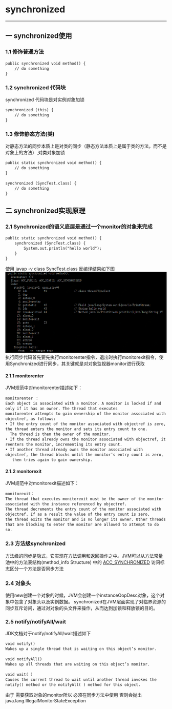 # synchronized
---
## 一 synchronized使用
### 1.1 修饰普通方法  
    public synchronized void method() {
        // do something
    }
    
### 1.2 synchronized 代码块
synchronized 代码块是对实例对象加锁

    synchronized (this) {
        // do something
    }      
### 1.3 修饰静态方法(类)  
对静态方法的同步本质上是对类的同步（静态方法本质上是属于类的方法，而不是对象上的方法）,对类对象加锁

    public static synchronized void method() {
        // do something
    }  
    
    synchronized (SyncTest.class) {
        // do something
    }      

## 二 synchronized实现原理
### 2.1 Synchronized的语义底层是通过一个monitor的对象来完成

    public static synchronized void method() {
        synchronized (SyncTest.class) {
            System.out.println("hello world");
        }
    }
使用 javap -v class SyncTest.class 反编译结果如下图
![规则匹配](../../picture/thread/syncronized.PNG)
执行同步代码首先要先执行monitorenter指令，退出时执行monitorexit指令，使用Synchronized进行同步，其关键就是对对象监视器monitor进行获取

#### 2.1.1 monitorenter
JVM规范中对monitorenter描述如下：

    monitorenter ：
    Each object is associated with a monitor. A monitor is locked if and only if it has an owner. The thread that executes 
    monitorenter attempts to gain ownership of the monitor associated with objectref, as follows:
    • If the entry count of the monitor associated with objectref is zero, the thread enters the monitor and sets its entry count to one. 
      The thread is then the owner of the monitor.
    • If the thread already owns the monitor associated with objectref, it reenters the monitor, incrementing its entry count.
    • If another thread already owns the monitor associated with objectref, the thread blocks until the monitor’s entry count is zero, 
       then tries again to gain ownership.
 
 #### 2.1.2 monitorexit
 JVM规范中对monitorexit描述如下：      

    monitorexit：　
    The thread that executes monitorexit must be the owner of the monitor associated with the instance referenced by objectref.
    The thread decrements the entry count of the monitor associated with objectref. If as a result the value of the entry count is zero, 
    the thread exits the monitor and is no longer its owner. Other threads that are blocking to enter the monitor are allowed to attempt to do so.       
 
### 2.3 方法级synchronized
方法级的同步是隐式，它实现在方法调用和返回操作之中。JVM可以从方法常量池中的方法表结构(method_info Structure) 中的 [ACC_SYNCHRONIZED](/markdown/jvm/class.md) 访问标志区分一个方法是否同步方法
  
### 2.4 对象头
使用new创建一个对象的时候，JVM会创建一个instanceOopDesc对象，这个对象中包含了对象头以及实例数据。
synchronized在JVM层面实现了对临界资源的同步互斥访问，通过对对象的头文件来操作，从而达到加锁和释放锁的目的。

### 2.5 notify/notifyAll/wait
JDK文档对于notify/notifyAll/wait描述如下

    void notify() 
    Wakes up a single thread that is waiting on this object’s monitor. 
    
    void notifyAll() 
    Wakes up all threads that are waiting on this object’s monitor. 
    
    void wait( ) 
    Causes the current thread to wait until another thread invokes the notify() method or the notifyAll( ) method for this object. 

由于 需要获取对象的monitor所以 必须在同步方法中使用 否则会抛出java.lang.IllegalMonitorStateException




